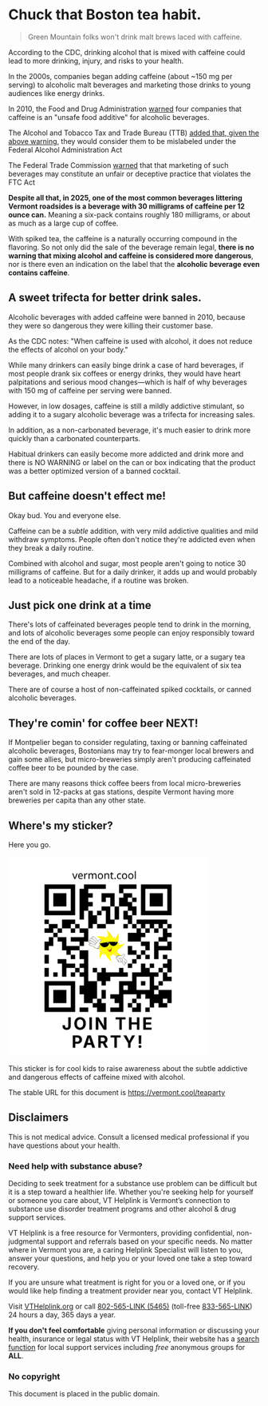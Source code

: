 # Chuck that Boston tea habit. 

> Green Mountain folks won't drink malt brews laced with caffeine.

According to the CDC, drinking alcohol that is mixed with caffeine could lead to more drinking, injury, and risks to your health.

In the 2000s, companies began adding caffeine (about ~150 mg per serving) to alcoholic malt beverages and marketing those drinks to young audiences like energy drinks. 

In 2010, the Food and Drug Administration [warned](https://www.fda.gov/food/food-additives-petitions/caffeinated-alcoholic-beverages) four companies that caffeine is an "unsafe food additive" for alcoholic beverages.

The Alcohol and Tobacco Tax and Trade Bureau (TTB) [added that, given the above warning,](https://www.ttb.gov/main-pages/caffiene-added) they would consider them to be mislabeled under the Federal Alcohol Administration Act

The Federal Trade Commission [warned](https://www.ftc.gov/news-events/news/press-releases/2010/11/ftc-sends-warning-letters-marketers-caffeinated-alcohol-drinks) that that marketing of such beverages may constitute an unfair or deceptive practice that violates the FTC Act

**Despite all that, in 2025, one of the most common beverages littering Vermont roadsides is a beverage with 30 milligrams of caffeine per 12 ounce can.** Meaning a six-pack contains roughly 180 milligrams, or about as much as a large cup of coffee.

With spiked tea, the caffeine is a naturally occurring compound in the flavoring. So not only did the sale of the beverage remain legal, **there is no warning that mixing alcohol and caffeine is considered more dangerous**, nor is there even an indication on the label that the **alcoholic beverage even contains caffeine**.

## A sweet trifecta for better drink sales. 

Alcoholic beverages with added caffeine were banned in 2010, because they were so dangerous they were killing their customer base. 

As the CDC notes: "When caffeine is used with alcohol, it does not reduce the effects of alcohol on your body."

While many drinkers can easily binge drink a case of hard beverages, if most people drank six coffees or energy drinks, they would have heart palpitations and serious mood changes―which is half of why beverages with 150 mg of caffeine per serving were banned.

However, in low dosages, caffeine is still a mildly addictive stimulant, so adding it to a sugary alcoholic beverage was a trifecta for increasing sales. 

In addition, as a non-carbonated beverage, it's much easier to drink more quickly than a carbonated counterparts. 

Habitual drinkers can easily become more addicted and drink more and there is NO WARNING or label on the can or box indicating that the product was a better optimized version of a banned cocktail. 

## But caffeine doesn't effect me!

Okay bud. You and everyone else. 

Caffeine can be a *subtle* addition, with very mild addictive qualities and mild withdraw symptoms. People often don't notice they're addicted even when they break a daily routine.

Combined with alcohol and sugar, most people aren't going to notice 30 milligrams of caffeine. But for a daily drinker, it adds up and would probably lead to a noticeable headache, if a routine was broken. 

## Just pick one drink at a time

There's lots of caffeinated beverages people tend to drink in the morning, and lots of alcoholic beverages some people can enjoy responsibly toward the end of the day.

There are lots of places in Vermont to get a sugary latte, or a sugary tea beverage. Drinking one energy drink would be the equivalent of six tea beverages, and much cheaper. 

There are of course a host of non-caffeinated spiked cocktails, or canned alcoholic beverages.

## They're comin' for coffee beer NEXT!

If Montpelier began to consider regulating, taxing or banning caffeinated alcoholic beverages, Bostonians may try to fear-monger local brewers and gain some allies, but micro-breweries simply aren't producing caffeinated coffee beer to be pounded by the case. 

There are many reasons thick coffee beers from local micro-breweries aren't sold in 12-packs at gas stations, despite Vermont having more breweries per capita than any other state. 



## Where's my sticker?

Here you go.

<img width=400px src="./vermont.cool.teaparty.svg">

This sticker is for cool kids to raise awareness about the subtle addictive and dangerous effects of caffeine mixed with alcohol. 

The stable URL for this document is https://vermont.cool/teaparty

## Disclaimers

This is not medical advice. Consult a licensed medical professional if you have questions about your health.

### Need help with substance abuse?

Deciding to seek treatment for a substance use problem can be difficult but it is a step toward a healthier life. Whether you're seeking help for yourself or someone you care about, VT Helplink is Vermont’s connection to substance use disorder treatment programs and other alcohol & drug support services. 

VT Helplink is a free resource for Vermonters, providing confidential, non-judgmental support and referrals based on your specific needs. No matter where in Vermont you are, a caring Helplink Specialist will listen to you, answer your questions, and help you or your loved one take a step toward recovery.

If you are unsure what treatment is right for you or a loved one, or if you would like help finding a treatment provider near you, contact VT Helplink.

Visit [VTHelplink.org](https://vthelplink.org) or call [802-565-LINK (5465)](tel:8025655465) (toll-free [833-565-LINK](tel:8335655465)) 24 hours a day, 365 days a year. 

**If you don't feel comfortable** giving personal information or discussing your health, insurance or legal status with VT Helplink, their website has a [search function](https://hub.vthelplink.org/spa_result) for local support services including *free* anonymous groups for **ALL**.

### No copyright

This document is placed in the public domain.